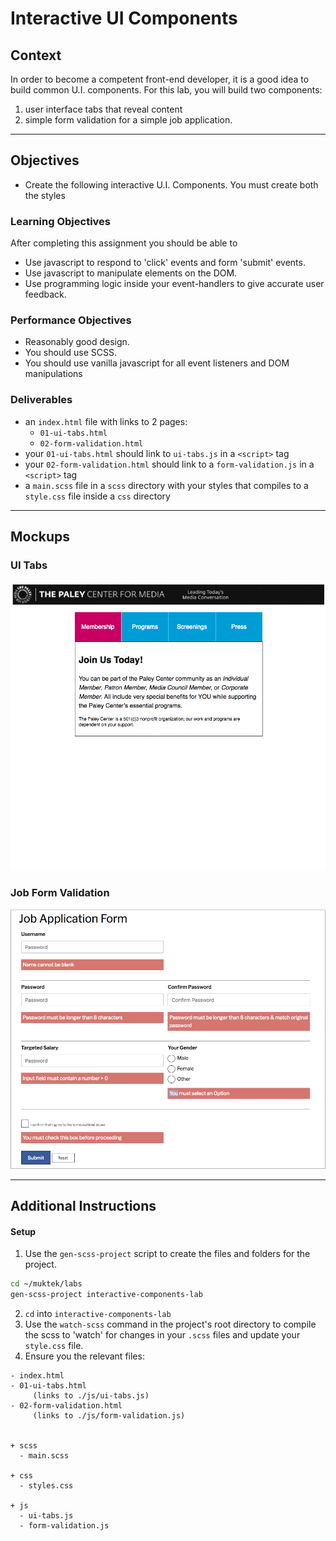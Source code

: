 # Interactive UI Components

## Context
In order to become a competent front-end developer, it is a good idea to build common U.I. components. For this lab, you will build two components:
1) user interface tabs that reveal content
2) simple form validation for a simple job application.  

---

## Objectives
- Create the following interactive U.I. Components. You must create both the styles

### Learning Objectives
After completing this assignment you should be able to
- Use javascript to respond to 'click' events and form 'submit' events.
- Use javascript to manipulate elements on the DOM.
- Use programming logic inside your event-handlers to give accurate user feedback.

### Performance Objectives
- Reasonably good design.
- You should use SCSS.
- You should use vanilla javascript for all event listeners and DOM manipulations


### Deliverables
- an `index.html` file with links to 2 pages:
  - `01-ui-tabs.html`
  - `02-form-validation.html`
- your `01-ui-tabs.html` should link to `ui-tabs.js` in a `<script>` tag
- your `02-form-validation.html` should link to a `form-validation.js` in a `<script>` tag
- a `main.scss` file in a `scss` directory with your styles that compiles to a `style.css` file inside a `css` directory



---

## Mockups

### UI Tabs
![ui tabs](mockups/lab-ui-tabs-demo.gif)


### Job Form Validation
![form validation](mockups/lab-job-application-form-validation.png)

---

## Additional Instructions

#### Setup
1. Use the `gen-scss-project` script to create the files and folders for the project.
  ```bash
  cd ~/muktek/labs
  gen-scss-project interactive-components-lab
  ```
2. `cd` into `interactive-components-lab`
3. Use the `watch-scss` command in the project's root directory to compile the scss to 'watch' for changes in your `.scss` files and update your `style.css` file.
4. Ensure you the relevant files:
```
- index.html
- 01-ui-tabs.html
     (links to ./js/ui-tabs.js)
- 02-form-validation.html
     (links to ./js/form-validation.js)


+ scss
  - main.scss

+ css
  - styles.css

+ js
  - ui-tabs.js
  - form-validation.js

```
